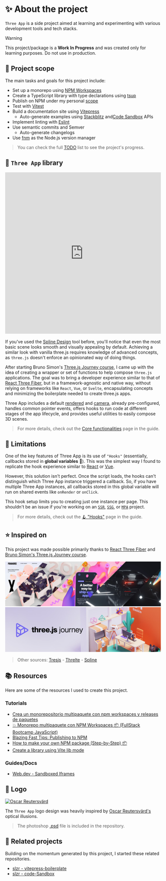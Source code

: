 # ✨ About the project

`Three App` is a side project aimed at learning and experimenting with various development tools and tech stacks.

> [!WARNING]
> This project/package is a **Work In Progress** and was created only for learning purposes. Do not use in production.

## 📂 Project scope

The main tasks and goals for this project include:

- Set up a monorepo using [NPM Workspaces](https://docs.npmjs.com/cli/using-npm/workspaces)
- Create a TypeScript library with type declarations using [tsup](https://tsup.egoist.dev)
- Publish on NPM under my personal [scope](https://docs.npmjs.com/creating-and-publishing-an-organization-scoped-package)
- Test with [Vitest](https://vitest.dev)
- Build a documentation site using [Vitepress](https://vitepress.dev)
  - Auto-generate examples using [Stackblitz](https://developer.stackblitz.com/platform/api/javascript-sdk#generate-and-embed-new-projects) and[Code Sandbox](https://codesandbox.io/docs/learn/sandboxes/cli-api#xhr-request) APIs
- Implement linting with [Eslint](https://eslint.org)
- Use semantic commits and Semver
  - Auto-generate changelogs
- Use [fnm](https://github.com/Schniz/fnm) as the Node.js version manager

> You can check the full [TODO](https://github.com/salazarr-js/three-app/blob/main/todos.md) list to see the project's progress.

## 🚀 `Three App` library

<iframe class="rounded-lg" src='https://my.spline.design/cubeaxiswebsiteupdatedinprod-c7eb2ea95c5e22c50b14b5333ee86583/' frameborder='0' width='100%' height='520px'></iframe>

If you've used the [Spline Design](https://spline.design) tool before, you'll notice that even the most basic scene looks smooth and visually appealing by default. Achieving a similar look with vanilla three.js requires knowledge of advanced concepts, as `three.js` doesn't enforce an opinionated way of doing things.

After starting Bruno Simon's [Three.js Journey course](https://threejs-journey.com), I came up with the idea of creating a wrapper or set of functions to help compose `three.js` applications. The goal was to bring a developer experience similar to that of [React Three Fiber](https://r3f.docs.pmnd.rs), but in a framework-agnostic and native way, without relying on frameworks like `React`, `Vue`, or `Svelte`, encapsulating concepts and minimizing the boilerplate needed to create three.js apps.

Three App includes a default [rendered](/guide/core-functionalities#%F0%9F%96%A5%EF%B8%8F-default-renderer) and [camera](/guide/core-functionalities#%F0%9F%8E%A5-default-camera), already pre-configured, handles common pointer events, offers hooks to run code at different stages of the app lifecycle, and provides useful utilities to easily compose 3D scenes.

> For more details, check out the [Core functionalities](/guide/core-functionalities) page in the guide.

## 🚨 Limitations

One of the key features of Three App is its use of `"Hooks"` (essentially, callbacks stored in **global variables** 😬). This was the simplest way I found to replicate the hook experience similar to [React](https://react.dev/reference/react/hooks) or [Vue](https://vuejs.org/guide/essentials/lifecycle.html).

However, this solution isn't perfect. Once the script loads, the hooks can't distinguish which Three App instance triggered a callback. So, if you have multiple Three App instances, all callbacks stored in this global variable will run on shared events like `onRender` or `onClick`.

This hook setup limits you to creating just one instance per page. This shouldn't be an issue if you're working on an [`SSR`](https://en.wikipedia.org/wiki/Server-side_scripting), [`SSG`](https://en.wikipedia.org/wiki/Static_site_generator), or [`MPA`](https://medium.com/@julianneagu/multi-page-application-mpa-a-good-business-fit-36029c7be9f0) project.

> For more details, check out the [🪝 "Hooks"](/guide/hooks) page in the guide.

## ⭐ Inspired on

This project was made possible primarily thanks to [React Three Fiber](https://r3f.docs.pmnd.rs) and [Bruno Simon's Three.js Journey course](https://threejs-journey.com/).

<a class="block mb-2" href="https://r3f.docs.pmnd.rs">
  <img class="rounded-lg" alt="React Three Fiber banner" src="https://github.com/pmndrs/react-three-fiber/raw/master/docs/banner-r3f.jpg"/>
</a>

<a class="block mb-2" href="https://threejs-journey.com/">
  <img class="rounded-lg" alt="Three.js Journey" src="https://github.com/pmndrs/react-three-fiber/raw/master/docs/banner-journey.jpg"/>
</a>

> Other sources: [Tresjs](https://github.com/Tresjs/tres) - [Threlte](https://github.com/threlte/threlte) - [Spline](https://spline.design/)

## 📚 Resources

Here are some of the resources I used to create this project.

### Tutorials
- [Crea un monorepositorio multipaquete con npm workspaces y releases de paquetes](https://youtu.be/2QSBXhuqSlI)
- [💥 Monorepo multipaquete con NPM Workspaces 📦 (FullStack Bootcamp JavaScript)](https://youtu.be/KEkRy4q_0oI)
- [Blazing Fast Tips: Publishing to NPM](https://youtu.be/eh89VE3Mk5g)
- [How to make your own NPM package (Step-by-Step) 📦](https://youtu.be/xnfdm-s8adI)
- [Create a library using Vite lib mode](https://youtu.be/XDip9onOTps)

### Guides/Docs

- [Web.dev - Sandboxed Iframes](https://web.dev/articles/sandboxed-iframes)

## 🎨 Logo

[![Oscar Reutersvärd](https://finelinegd.com/wp-content/uploads/2014/05/or_header.jpg)](https://finelinegd.com/oscar-reutersvard-the-father-of-impossible-figures/)

The `Three App` logo design was heavily inspired by [Oscar Reutersvärd's](https://wikipedia.org/wiki/Oscar_Reutersv%C3%A4rd) optical illusions.

> The photoshop [.psd](https://github.com/salazarr-js/three-app/blob/main/three-app.psd) file is included in the repository.

## 🔗 Related projects

Building on the momentum generated by this project, I started these related repositories.

- [slzr - vitepress-boilerplate](https://github.com/salazarr-js/vitepress-boilerplate)
- [slzr - code-Sandbox](https://github.com/salazarr-js/code-sandbox)
